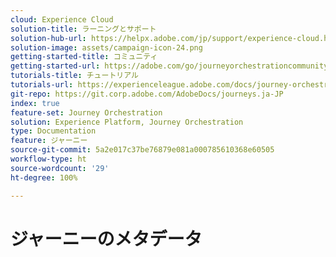 ```yaml
---
cloud: Experience Cloud
solution-title: ラーニングとサポート
solution-hub-url: https://helpx.adobe.com/jp/support/experience-cloud.html
solution-image: assets/campaign-icon-24.png
getting-started-title: コミュニティ
getting-started-url: https://adobe.com/go/journeyorchestrationcommunity_jp
tutorials-title: チュートリアル
tutorials-url: https://experienceleague.adobe.com/docs/journey-orchestration-learn/tutorials/configure-data-sources.html?lang=ja
git-repo: https://git.corp.adobe.com/AdobeDocs/journeys.ja-JP
index: true
feature-set: Journey Orchestration
solution: Experience Platform, Journey Orchestration
type: Documentation
feature: ジャーニー
source-git-commit: 5a2e017c37be76879e081a000785610368e60505
workflow-type: ht
source-wordcount: '29'
ht-degree: 100%

---
```



# ジャーニーのメタデータ
